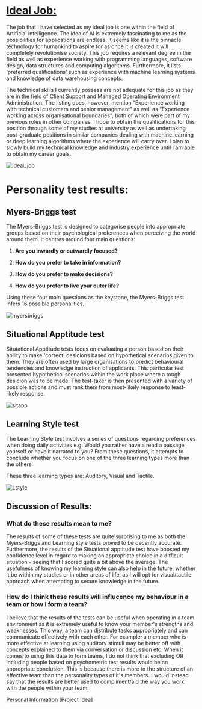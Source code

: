 # [Ideal Job:](https://careers.google.com/jobs/results/5193015338663936-ai-engineer-google-professional-services/?company=Google&company=YouTube&employment_type=FULL_TIME&hl=en_US&jlo=en_US&q=AI&sort_by=relevance )

The job that I have selected as my ideal job is one within the field of Artificial intelligence. The idea of AI is extremely fascinating to me as the possibilities for applications are endless. It seems like it is the pinnacle technology for humankind to aspire for as once it is created it will completely revolutionise society. This job requires a relevant degree in the field as well as experience working with programming languages, software design, data structures and computing algorithms. Furthermore, it lists ‘preferred qualifications’ such as experience with machine learning systems and knowledge of data warehousing concepts. 

The technical skills I currently possess are not adequate for this job as they are in the field of Client Support and Managed Operating Environment Administration. The listing does, however, mention “Experience working with technical customers and senior management” as well as “Experience working across organisational boundaries”; both of which were part of my previous roles in other companies. I hope to obtain the qualifications for this position through some of my studies at university as well as undertaking post-graduate positions in similar companies dealing with machine learning or deep learning algorithms where the experience will carry over. I plan to slowly build my technical knowledge and industry experience until I am able to obtain my career goals.

![ideal_job](/idealjob2.JPG)

 
    
    
# Personality test results:

## Myers-Briggs test
The Myers-Briggs test is designed to categorise people into appropriate groups based on their psychological preferences when perceiving the world around them. It centres around four main questions:

1. **Are you inwardly or outwardly focused?**

2. **How do you prefer to take in information?**

3. **How do you prefer to make decisions?**

4. **How do you prefer to live your outer life?**

Using these four main questions as the keystone, the Myers-Briggs test infers 16 possible personalities.

![myersbriggs](/screencapture-16personalities-members-area-overview-2019-03-16-02_02_22.png)


## Situational Apptitude test


Situtational Apptitude tests focus on evaluating a person based on their ability to make 'correct' desicions based on hypothetical scenarios given to them. They are often used by large organisations to predict behavioural tendencies and knowledge instruction of applicants. This particular test presented hypothetical scenarios within the work place where a tough desicion was to be made. The test-taker is then presented with a variety of possible actions and must rank them from most-likely response to least-likely response. 


![sitapp](/Situationalapptitudetest.png)

## Learning Style test

The Learning Style test involves a series of questions regarding preferences when doing daily activities e.g. Would you rather have a read a passage yourself or have it narrated to you? From these questions, it attempts to conclude whether you focus on one of the three learning types more than the others.

These three learning types are: Auditory, Visual and Tactile. 

![Lstyle](/learningstyle1.JPG)

## Discussion of Results:

### What do these results mean to me?

The results of some of these tests are quite surprising to me as both the Myers-Briggs and Learning style tests proved to be decently accurate. Furthermore, the results of the Situational apptitude test have boosted my confidence level in regard to making an appropriate choice in a difficult situation - seeing that I scored quite a bit above the average. The usefulness of knowing my learning style can also help in the future, whether it be within my studies or in other areas of life, as I will opt for visual/tactile approach when attempting to secure knowledge in the future.

### How do I think these results will influcence my behaviour in a team or how I form a team?

I believe that the results of the tests can be useful when operating in a team environment as it is extremely useful to know your member's strengths and weaknesses. This way, a team can distribute tasks appropriately and can communicate effectively with each other. For example; a member who is more effective at learning using auditory stimuli may be better off with concepts explained to them via conversation or discussion etc. When it comes to using this data to form teams, I do not think that excluding OR including people based on psychometric test results would be an appropriate conclusion. This is because there is more to the structure of an effective team than the personality types of it's members. I would instead say that the results are better used to compliment/aid the way you work with the people within your team.


[Personal Information](https://josephm-rmit.github.io/Page1/)                                [Project Idea]
